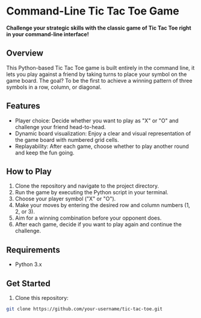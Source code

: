 # Command-Line Tic Tac Toe Game

**Challenge your strategic skills with the classic game of Tic Tac Toe right in your command-line interface!**

## Overview

This Python-based Tic Tac Toe game is built entirely in the command line, it lets you play against a friend by taking turns to place your symbol on the game board. The goal? To be the first to achieve a winning pattern of three symbols in a row, column, or diagonal.

## Features

- Player choice: Decide whether you want to play as "X" or "O" and challenge your friend head-to-head.
- Dynamic board visualization: Enjoy a clear and visual representation of the game board with numbered grid cells.
- Replayability: After each game, choose whether to play another round and keep the fun going.

## How to Play

1. Clone the repository and navigate to the project directory.
2. Run the game by executing the Python script in your terminal.
3. Choose your player symbol ("X" or "O").
4. Make your moves by entering the desired row and column numbers (1, 2, or 3).
5. Aim for a winning combination before your opponent does.
6. After each game, decide if you want to play again and continue the challenge.

## Requirements

- Python 3.x

## Get Started

1. Clone this repository:

```bash
git clone https://github.com/your-username/tic-tac-toe.git
